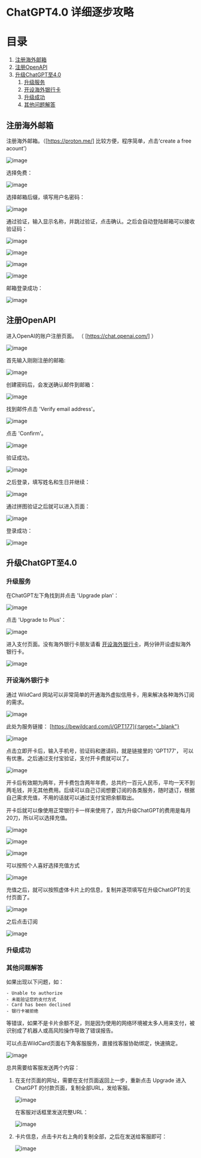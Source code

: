 # ChatGPT4.0 详细逐步攻略
# 目录
1. [注册海外邮箱](#邮箱)
2. [注册OpenAPI](#paragraph1)
3. [升级ChatGPT至4.0](#paragraph2)
    1. [升级服务](#subparagraph1)
    2. [开设海外银行卡](#subparagraph2)
    3. [升级成功](#subparagraph3)
    4. [其他问题解答](#subparagraph4)

## 注册海外邮箱 <a name="邮箱"></a>
注册海外邮箱。（[https://proton.me/] 比较方便，程序简单，点击‘create a free acount’）

![image](https://github.com/chatgptzhongguo/how-to-register-chatgpt-in-china/assets/157622252/4eb2cb88-2086-4f5d-827f-0df5816a0f1f)

选择免费：

![image](https://github.com/chatgptzhongguo/how-to-register-chatgpt-in-china/assets/157622252/e8e8ebf4-5abf-41f3-b856-4138a4a76677)

选择邮箱后缀，填写用户名密码：

![image](https://github.com/chatgptzhongguo/how-to-register-chatgpt-in-china/assets/157622252/68487346-9187-4c65-9510-a072e78d9f4f)

通过验证，输入显示名称，并跳过验证，点击确认。之后会自动登陆邮箱可以接收验证码：

![image](https://github.com/chatgptzhongguo/how-to-register-chatgpt-in-china/assets/157622252/72b2edbe-9c9a-497a-94ee-aacaaa2bb625)

![image](https://github.com/chatgptzhongguo/how-to-register-chatgpt-in-china/assets/157622252/dc9d9a40-539a-43c4-a731-46b73a330f04)

![image](https://github.com/chatgptzhongguo/how-to-register-chatgpt-in-china/assets/157622252/365ebfa7-b537-4755-a929-9acb01b864af)

![image](https://github.com/chatgptzhongguo/how-to-register-chatgpt-in-china/assets/157622252/8cba6127-1ad0-4c6a-9498-ea1b8a92c378)

邮箱登录成功：

![image](https://github.com/chatgptzhongguo/how-to-register-chatgpt-in-china/assets/157622252/7a925f4e-f431-4000-adbc-1404c8ad53df)



## 注册OpenAPI <a name="paragraph1"></a>
进入OpenAI的账户注册页面。 （ [https://chat.openai.com/] ）

![image](https://github.com/chatgptzhongguo/how-to-register-chatgpt-in-china/assets/157622252/ac15c91f-280e-41c9-801e-870a8f69ca02)

首先输入刚刚注册的邮箱:

![image](https://github.com/chatgptzhongguo/how-to-register-chatgpt-in-china/assets/157622252/26f4d1a7-4325-4adb-aa89-4e579bcca0d0)

创建密码后，会发送确认邮件到邮箱：

![image](https://github.com/chatgptzhongguo/how-to-register-chatgpt-in-china/assets/157622252/4bbfdfdd-73a1-4eee-936d-269d1a5f3573)

找到邮件点击 'Verify email address'。

![image](https://github.com/chatgptzhongguo/how-to-register-chatgpt-in-china/assets/157622252/d5ac872c-fe50-45de-ae42-a0f2dcf32273)

点击 'Confirm'。

![image](https://github.com/chatgptzhongguo/how-to-register-chatgpt-in-china/assets/157622252/7a31de14-419b-4eb2-b168-b6207d6dcd61)

验证成功。

![image](https://github.com/chatgptzhongguo/how-to-register-chatgpt-in-china/assets/157622252/ff54abbb-e9fb-4af4-9ffc-f441c6d98696)

之后登录，填写姓名和生日并继续：

![image](https://github.com/chatgptzhongguo/how-to-register-chatgpt-in-china/assets/157622252/86770972-3299-4c67-a3ef-10e98ee84d00)

通过拼图验证之后就可以进入页面：

![image](https://github.com/chatgptzhongguo/how-to-register-chatgpt-in-china/assets/157622252/58b61c0a-8aa6-408e-b0bc-8920400323f7)

登录成功：

![image](https://github.com/chatgptzhongguo/how-to-register-chatgpt-in-china/assets/157622252/33351982-ba3f-421d-b42c-9c28a2c0869e)


## 升级ChatGPT至4.0 <a name="paragraph2"></a>

### 升级服务 <a name="subparagraph1"></a>

在ChatGPT左下角找到并点击 'Upgrade plan'：

![image](https://github.com/chatgptzhongguo/how-to-register-chatgpt-in-china/assets/157622252/6b1575a9-cc18-49a0-a20c-e756002b76c8)

点击 'Upgrade to Plus'：

![image](https://github.com/chatgptzhongguo/how-to-register-chatgpt-in-china/assets/157622252/fed17b26-8b74-4195-a921-42e36bb2e1bf)

进入支付页面。没有海外银行卡朋友请看 [开设海外银行卡](#subparagraph2)，两分钟开设虚拟海外银行卡。

![image](https://github.com/chatgptzhongguo/how-to-register-chatgpt-in-china/assets/157622252/4eb6f17b-e518-4841-9d42-28b98852eb26)


### 开设海外银行卡 <a name="subparagraph2"></a>

通过 WildCard 网站可以非常简单的开通海外虚拟信用卡，用来解决各种海外订阅的需求。

![image](https://github.com/chatgptzhongguo/how-to-register-chatgpt-in-china/assets/157622252/0912e68d-57b2-44ba-8351-74fcbcbe66e0)

此处为服务链接：
[https://bewildcard.com/i/GPT177]{:target="_blank"}

![image](https://github.com/chatgptzhongguo/how-to-register-chatgpt-in-china/assets/157622252/7d7e971f-a34d-426c-a818-ebfa099ef089)

点击立即开卡后，输入手机号，验证码和邀请码，就是链接里的 'GPT177'， 可以有优惠。之后通过支付宝验证，支付开卡费就可以了。

![image](https://github.com/chatgptzhongguo/how-to-register-chatgpt-in-china/assets/157622252/856aeb39-65ef-49d5-8cda-bc3f6d95ecbf)

开卡后有效期为两年，开卡费包含两年年费，总共约一百元人民币，平均一天不到两毛钱，并无其他费用。后续可以自己订阅想要订阅的各类服务，随时退订，根据自己需求充值，不用的话就可以通过支付宝把余额取出。

开卡后就可以像使用正常银行卡一样来使用了，因为升级ChatGPT的费用是每月20刀，所以可以选择充值。

![image](https://github.com/chatgptzhongguo/how-to-register-chatgpt-in-china/assets/157622252/ff86793c-b8c0-4d72-b72d-b600b10fe755)

![image](https://github.com/chatgptzhongguo/how-to-register-chatgpt-in-china/assets/157622252/8f3c3da9-9752-4149-a152-291c0dc481b8)

![image](https://github.com/chatgptzhongguo/how-to-register-chatgpt-in-china/assets/157622252/4efd7f82-4be1-4dfc-8f1e-af01897d237e)

可以按照个人喜好选择充值方式

![image](https://github.com/chatgptzhongguo/how-to-register-chatgpt-in-china/assets/157622252/43cd7b9e-0fd2-4a91-a760-5972d2256301)

充值之后，就可以按照虚体卡片上的信息，复制并逐项填写在升级ChatGPT的支付页面了。

![image](https://github.com/chatgptzhongguo/how-to-register-chatgpt-in-china/assets/157622252/045f4c6d-afea-4aca-b8f5-f551cd871246)

之后点击订阅

![image](https://github.com/chatgptzhongguo/how-to-register-chatgpt-in-china/assets/157622252/a1867074-d7cd-47f9-8ea6-dc384da35813)

### 升级成功 <a name="subparagraph3"></a>

### 其他问题解答 <a name="subparagraph4"></a>

如果出现以下问题，如：

	- Unable to authorize
	- 未能验证您的支付方式
	- Card has been declined
	- 银行卡被拒绝

等错误，如果不是卡片余额不足，则是因为使用的网络环境被太多人用来支付，被识别成了机器人或高风险操作导致了错误报告。

可以点击WildCard页面右下角客服服务，直接找客服协助绑定，快速搞定。

![image](https://github.com/chatgptzhongguo/how-to-register-chatgpt-in-china/assets/157622252/8601f6ea-466a-47e5-9c41-672b605800b3)

总共需要给客服发送两个内容：

1. 在支付页面的网址，需要在支付页面返回上一步，重新点击 Upgrade 进入ChatGPT 的付款页面，复制全部URL，发给客服。

   ![image](https://github.com/chatgptzhongguo/how-to-register-chatgpt-in-china/assets/157622252/e5e8fc08-c6a1-4de0-ab93-6494e9648f64)

   在客服对话框里发送完整URL：

   ![image](https://github.com/chatgptzhongguo/how-to-register-chatgpt-in-china/assets/157622252/fcd578dc-ee73-437a-8aa0-b1fc457114c0)

3. 卡片信息，点击卡片右上角的复制全部，之后在发送给客服即可​：
   
   ![image](https://github.com/chatgptzhongguo/how-to-register-chatgpt-in-china/assets/157622252/f3518130-a8ac-45c1-a97b-4d4a2804d46d)






